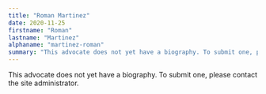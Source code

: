 ```yaml
---
title: "Roman Martinez"
date: 2020-11-25
firstname: "Roman"
lastname: "Martinez"
alphaname: "martinez-roman"
summary: "This advocate does not yet have a biography. To submit one, please contact the site administrator."
---
```

This advocate does not yet have a biography. To submit one, please contact the site administrator.

